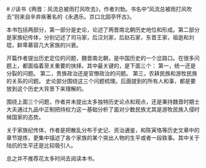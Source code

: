 \# //读书《两晋：风流总被雨打风吹去》，作者刘勃。书名中“风流总被雨打风吹去”则来自辛弃疾著名的《永遇乐。京口北固亭怀古》。

本书包括两部分，第一部分是史论，论述了两晋南北朝历史地位和形成。第二部分是家族纪传体，分别记述了司马家，后汉刘家，后赵石家，东晋王家，祖逖和刘琨，鲜卑慕容几大家族的兴衰。

开篇作者提出历史定位的问题，魏晋南北朝，是中国历史的一个岔路口。在很多问题上，都面临着至关重要的抉择。其中最关键的，是下面三个：
第一，统一还是分裂的问题。
第二，贵族政治还是官僚政治的问题。
第三，农耕民族和游牧民族的关系的问题。
史论部分围绕这三个问题梳理。后面提到的所有人和事，都是要放到这个历史大背景下来理解的。

围绕上面三个问题，作者并未提出太多独特历史论点和观点，还是秉持魏晋时期士大夫通过九品中正制把持权力这一基础分析了面对少数民族尤其是游牧民族入侵时候国家的态势。

关于家族纪传体，作者是把散乱分布于史记、资治通鉴，和陈寅恪等历史文章中的章节提炼，更集中描述了各个家族的某个突出人物的生平或者一段轶事。其中关于陆抗的生平还是比较吸引人。

总之并不推荐花太多时间去阅读本书。
 
